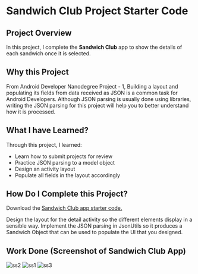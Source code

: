 # Sandwich Club Project Starter Code

## Project Overview
In this project, I complete the **Sandwich Club** app to
show the details of each sandwich once it is selected.

## Why this Project

From Android Developer Nanodegree Project - 1,
Building a layout and populating its fields from data received as JSON
is a common task for Android Developers. Although JSON parsing is usually
done using libraries, writing the JSON parsing for  this project will
help you to better understand how it is processed.

## What I have Learned?
Through this project, I learned:
- Learn how to submit projects for review
- Practice JSON parsing to a model object
- Design an activity layout
- Populate all fields in the layout accordingly

## How Do I Complete this Project?
Download the [Sandwich Club app starter code.](https://github.com/udacity/sandwich-club-starter-code)

Design the layout for the detail activity so the different elements
display in a sensible way. Implement the JSON parsing in JsonUtils so it
produces a Sandwich Object that can be used to populate the UI that you designed.

## Work Done (Screenshot of Sandwich Club App)


![ss2](https://user-images.githubusercontent.com/27482105/41189232-06d38382-6be8-11e8-9add-701a52c5bea0.JPG)  ![ss1](https://user-images.githubusercontent.com/27482105/41189231-0699c818-6be8-11e8-808f-25b77fc37615.JPG)
![ss3](https://user-images.githubusercontent.com/27482105/41189278-df0ba658-6be8-11e8-96eb-2f1b900b49b1.JPG)
